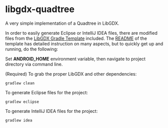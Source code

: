 libgdx-quadtree
===============

A very simple implementation of a Quadtree in LibGDX.

In order to easily generate Eclipse or IntelliJ IDEA files, there are modified files from the [LibGDX Gradle Template](https://github.com/innerlogic/libgdx-quadtree) included. 
The [README](https://github.com/innerlogic/libgdx-quadtree) of the template has detailed instruction on many aspects, but to quickly get up and running, do the following:

Set **ANDROID_HOME** environment variable, then navigate to project directory via command line. 

(Required) To grab the proper LibGDX and other dependencies: 

    gradlew clean

To generate Eclipse files for the project:

    gradlew eclipse

To generate IntelliJ IDEA files for the project:

    gradlew idea
